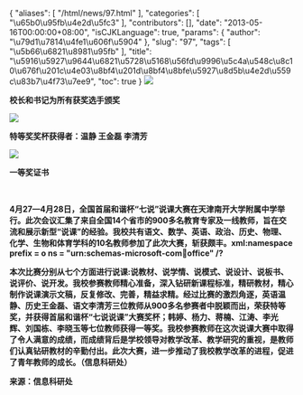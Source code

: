 {
    "aliases": [
        "/html/news/97.html"
    ],
    "categories": [
        "\u65b0\u95fb\u4e2d\u5fc3"
    ],
    "contributors": [],
    "date": "2013-05-16T00:00:00+08:00",
    "isCJKLanguage": true,
    "params": {
        "author": "\u79d1\u7814\u4fe1\u606f\u5904"
    },
    "slug": "97",
    "tags": [
        "\u5b66\u6821\u8981\u95fb"
    ],
    "title": "\u5916\u5927\u9644\u6821\u5728\u5168\u56fd\u9996\u5c4a\u548c\u8c10\u676f\u201c\u4e03\u8bf4\u201d\u8bf4\u8bfe\u5927\u8d5b\u4e2d\u559c\u83b7\u4f73\u7ee9",
    "toc": true
}
**![](https://cdn.tfls.online/mirror/full/862e22235612c0e67cae334012b25964b3efa726.jpg)**

**校长和书记为所有获奖选手颁奖**

**![](https://cdn.tfls.online/mirror/full/854e51414312ca5a5bea5b3b4fa3763080e31fc6.jpg)**

**特等奖奖杯获得者：温静 王金磊 李清芳**

**![](https://cdn.tfls.online/mirror/full/f965d888d53a8051c7047d9e51d41e8379bac5db.jpg)**

**一等奖证书**

 

**4月27—4月28日，全国首届和谐杯“七说”说课大赛在天津南开大学附属中学举行。此次会议汇集了来自全国14个省市的900多名教育专家及一线教师，旨在交流和展示新型“说课”的经验。我校共有语文、数学、英语、政治、历史、物理、化学、生物和体育学科的10名教师参加了此次大赛，斩获颇丰。xml:namespace prefix = o ns = "urn:schemas-microsoft-com:office:office" /?**

**本次比赛分别从七个方面进行说课:说教材、说学情、说模式、说设计、说板书、说评价、说开发。我校参赛教师精心准备，深入钻研新课程标准，精研教材，精心制作说课演示文稿，反复修改、完善，精益求精。经过比赛的激烈角逐，英语温静、历史王金磊、语文李清芳三位教师从900多名参赛者中脱颖而出，荣获特等奖，并获得首届和谐杯“七说说课”大赛奖杯；韩婷、杨力、蒋楠、江涛、李光辉、刘国栋、李晓玉等七位教师获得一等奖。我校参赛教师在这次说课大赛中取得了令人满意的成绩，而成绩背后是学校领导对教学改革、教学研究的重视，是教师们认真钻研教材的辛勤付出。此次大赛，进一步推动了我校教学改革的进程，促进了青年教师的成长。（信息科研处）**

**来源：信息科研处**


